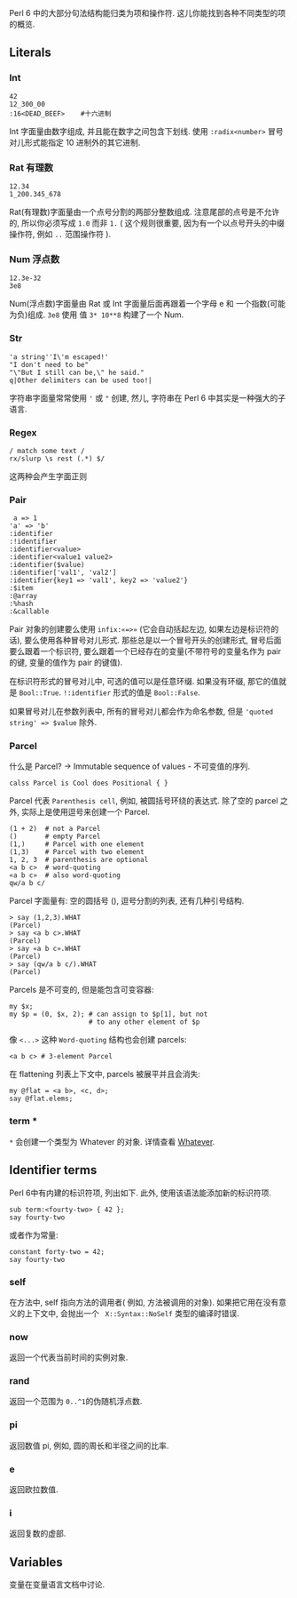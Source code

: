 Perl 6 中的大部分句法结构能归类为项和操作符. 这儿你能找到各种不同类型的项的概览.

## Literals

### Int

```perl6
42
12_300_00
:16<DEAD_BEEF>    #十六进制
```

Int 字面量由数字组成, 并且能在数字之间包含下划线. 使用 `:radix<number>` 冒号对儿形式能指定 10 进制外的其它进制.

### Rat   有理数

```perl6
12.34
1_200.345_678
```

Rat(有理数)字面量由一个点号分割的两部分整数组成. 注意尾部的点号是不允许的, 所以你必须写成 `1.0` 而非 `1.` ( 这个规则很重要, 因为有一个以点号开头的中缀操作符, 例如 `..` 范围操作符 ).

### Num  浮点数

```perl6
12.3e-32
3e8
```

Num(浮点数)字面量由 Rat 或 Int 字面量后面再跟着一个字母 e 和 一个指数(可能为负)组成. `3e8` 使用 值 `3* 10**8` 构建了一个 Num.

### Str

```perl6
'a string''I\'m escaped!'
"I don't need to be"
"\"But I still can be,\" he said."
q|Other delimiters can be used too!|
```

字符串字面量常常使用 `'` 或 `"` 创建, 然儿, 字符串在 Perl 6 中其实是一种强大的子语言.

### Regex

```perl6
/ match some text /
rx/slurp \s rest (.*) $/
```

这两种会产生字面正则

### Pair

```perl6
 a => 1
'a' => 'b'
:identifier
:!identifier
:identifier<value>
:identifier<value1 value2>
:identifier($value)
:identifier['val1', 'val2']
:identifier{key1 => 'val1', key2 => 'value2'}
:$item
:@array
:%hash
:&callable
```

Pair 对象的创建要么使用 `infix:«=>»` (它会自动括起左边, 如果左边是标识符的话), 要么使用各种冒号对儿形式.  那些总是以一个冒号开头的创建形式, 冒号后面要么跟着一个标识符, 要么跟着一个已经存在的变量(不带符号的变量名作为 pair 的键, 变量的值作为 pair 的键值).

在标识符形式的冒号对儿中, 可选的值可以是任意环缀. 如果没有环缀, 那它的值就是 `Bool::True`. `!:identifier` 形式的值是 `Bool::False`.

如果冒号对儿在参数列表中, 所有的冒号对儿都会作为命名参数,   但是 `'quoted string' => $value` 除外.

### Parcel

什么是 Parcel? -> Immutable sequence of values - 不可变值的序列.

```perl6
calss Parcel is Cool does Positional { }
```

Parcel 代表 `Parenthesis cell`, 例如, 被圆括号环绕的表达式. 除了空的 parcel 之外, 实际上是使用逗号来创建一个 Parcel.

```perl6
(1 + 2)  # not a Parcel
()       # empty Parcel
(1,)     # Parcel with one element
(1,3)    # Parcel with two element
1, 2, 3  # parenthesis are optional
<a b c>  # word-quoting
«a b c»  # also word-quoting
qw/a b c/
```

Parcel 字面量有: 空的圆括号 (),  逗号分割的列表, 还有几种引号结构.

```perl6
> say (1,2,3).WHAT
(Parcel)
> say <a b c>.WHAT
(Parcel)
> say «a b c».WHAT
(Parcel)
> say (qw/a b c/).WHAT
(Parcel)
```

Parcels 是不可变的, 但是能包含可变容器:

```perl6
my $x;
my $p = (0, $x, 2); # can assign to $p[1], but not
                    # to any other element of $p
```

像 `<...>` 这种 `Word-quoting` 结构也会创建 parcels:

```perl6
<a b c> # 3-element Parcel
```

在 flattening 列表上下文中, parcels 被展平并且会消失:

```perl6
my @flat = <a b>, <c, d>;
say @flat.elems;
```

### term *

`*` 会创建一个类型为 Whatever 的对象. 详情查看 [Whatever](http://doc.perl6.org/type/Whatever).

## Identifier terms

Perl 6中有内建的标识符项, 列出如下. 此外, 使用该语法能添加新的标识符项.

```perl6
sub term:<fourty-two> { 42 };
say fourty-two
```

或者作为常量:

```perl6
constant forty-two = 42;
say fourty-two
```

### self

在方法中, self 指向方法的调用者( 例如, 方法被调用的对象). 如果把它用在没有意义的上下文中, 会抛出一个 ` X::Syntax::NoSelf` 类型的编译时错误.

### now

返回一个代表当前时间的实例对象.

### rand

返回一个范围为 `0..^1`的伪随机浮点数.

### pi

返回数值 pi, 例如, 圆的周长和半径之间的比率.

### e

返回欧拉数值.

### i

返回复数的虚部.

## Variables

变量在变量语言文档中讨论.
